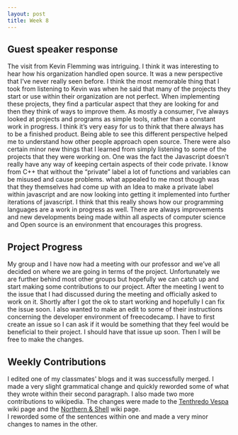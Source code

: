 ```yaml
---
layout: post
title: Week 8
---
```




## Guest speaker response 
The visit from Kevin Flemming was intriguing.
I think it was interesting to hear how his organization handled open source.
It was a new perspective that I’ve never really seen before.
I think the most memorable thing that I took from listening to Kevin was when he said that many of the projects they start or use within their organization are not perfect.
When implementing these projects, they find a particular aspect that they are looking for and then they think of ways to improve them.
As mostly a consumer, I’ve always looked at projects and programs as simple tools, rather than a constant work in progress.
I think it’s very easy for us to think that there always has to be a finished product.
Being able to see this different perspective helped me to understand how other people approach open source.
There were also certain minor new things that I learned from simply listening to some of the projects that they were working on.
One was the fact the Javascript doesn’t really have any way of keeping certain aspects of their code private.
I know from C++ that without the “private” label a lot of functions and variables can be misused and cause problems.
what appealed to me most though was that they themselves had come up with an Idea to make a private label within javascript and are now looking into getting it implemented into further iterations of javascript.
I think that this really shows how our programming languages are a work in progress as well.
There are always improvements and new developments being made within all aspects of computer science and Open source is an environment that encourages this progress.

## Project Progress

My group and I have now had a meeting with our professor and we’ve all decided on where we are going in terms of the project.
Unfortunately we are further behind most other groups but hopefully we can catch up and start making some contributions to our project.
After the meeting I went to the issue that I had discussed during the meeting and officially asked to work on it.
Shortly after I got the ok to start working and hopefully I can fix the issue soon.
I also wanted to make an edit to some of their instructions concerning the developer environment of freecodecamp.
I have to first create an issue so I can ask if it would be something that they feel would be beneficial to their project. I should have that issue up soon.
Then I will be free to make the changes. 


## Weekly Contributions
I edited one of my classmates' blogs and it was successfully merged.
I made a very slight grammatical change and quickly reworded some of what they wrote within  their second paragraph.
I also made two more contributions to wikipedia. The changes were made to the [Tenthredo Vespa](https://en.wikipedia.org/w/index.php?title=Tenthredo_vespa&oldid=948592340) wiki page and the [Northern & Shell](https://en.wikipedia.org/w/index.php?title=Northern_%26_Shell&oldid=948593937) wiki page.\
I reworded some of the sentences within one and made a very minor changes to names in the other.



